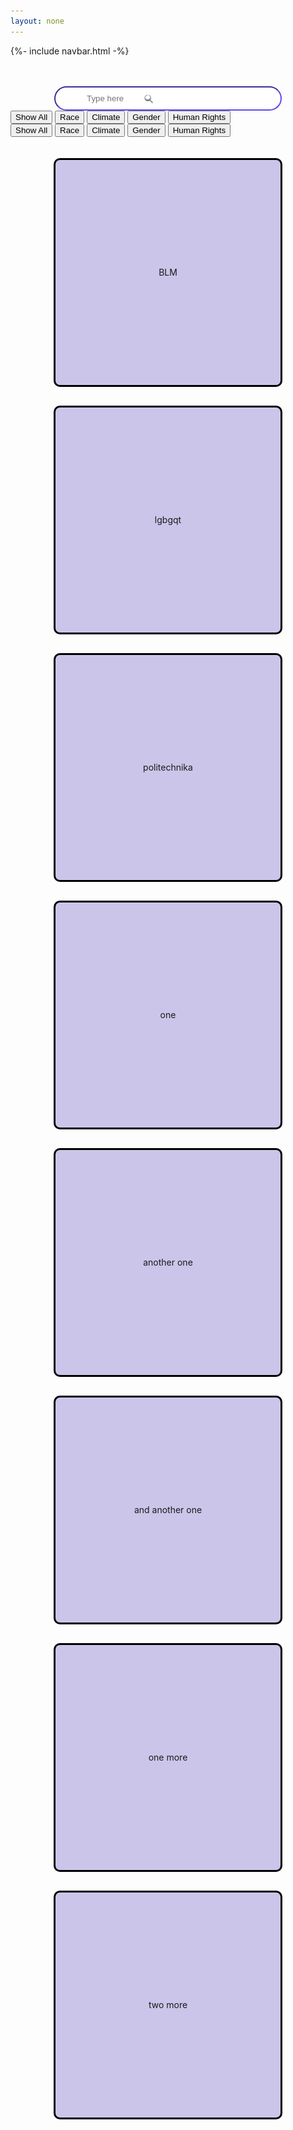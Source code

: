 ```yaml
---
layout: none
---
```


{%- include navbar.html -%}

<html lang="en">
<head>
    <meta charset="UTF-8">
    <meta name="viewport" content="width=device-width, initial-scale=1.0">
    <title>Document</title>
</head>
<br><br>
<body>
    <div class="search-wrapper">
        <div id="search">
            <img src="images/searchicon.png" style="width: 30px">
            <input id="searchbar" class="searchbar" type="text" placeholder="Type here">
        </div>
    </div>
    <div id="filters">
        <button class="filter" onclick="filterObjects('all')">Show All</button>
        <button class="filter" onclick="filterObjects('race')">Race</button>
        <button class="filter" onclick="filterObjects('climate')">Climate</button>
        <button class="filter" onclick="filterObjects('gender')">Gender</button>
        <button class="filter" onclick="filterObjects('humanRights')">Human Rights</button>
    </div>
    <div id="filters">
        <button class="filter" onclick="filterObjects('all')">Show All</button>
        <button class="filter" onclick="filterObjects('race')">Race</button>
        <button class="filter" onclick="filterObjects('climate')">Climate</button>
        <button class="filter" onclick="filterObjects('gender')">Gender</button>
        <button class="filter" onclick="filterObjects('humanRights')">Human Rights</button>
    </div>
    <br><br>
    <div class="container objects">
        <div class="square race">BLM</div>
        <div class="square gender">lgbgqt</div>
        <div class="square climate">politechnika</div>
        <div class="square">one</div>
        <div class="square">another one</div>
        <div class="square">and another one</div>
        <div class="square">one more</div>
        <div class="square">two more</div>
    </div>
</body>
</html>

<style>
    .search-wrapper {
        position: relative;
    }
    .search-wrapper img {
        position: absolute;
        top: 5px;
        left: 40.8%;
    }
    .search-wrapper input {
        padding-left: 50px;
    }
    .square {
        width: 350px;
        height: 350px;
        border-radius: 10px;
        padding:5px;
        display: flex;
        justify-content: center;
        align-items: center;
        border-color: black;
        border-style: solid;
        background-color: #CBC5EA;
    }

    .container {
        display:flex;
        align-items: center;
        justify-content: space-evenly;
        flex-wrap: wrap;
        row-gap: 30px
    }

    #search {
        display:flex;
        justify-content: center;
    }
    .searchbar {
        background-color: white;
        border-color: #5c48ee;
        border-radius: 20px;
        padding: 10px;
        width: 300px;
    }
</style>

<script>
    let form = document.querySelector("#searchbar")
    form.addEventListener("keyup", search)
    function search() {
        let input = form.value.toUpperCase();
        console.log(input);
        let squares = document.getElementsByClassName("square");
        for(square of squares) {
            let topic = square.textContent.toUpperCase();
            if(topic.indexOf(input) > -1) {
                square.style.display = "";
            }
            else {
                square.style.display = "none";
            }
        }
    }

    function parseCSV(csvString) {
        const rows = csvString.trim().split('\n');
        return rows.map(row => row.split(','));
    }

    // Fetch the CSV file
    fetch('interdependence-orgs.csv')
        .then(response => {
            if (!response.ok) {
                throw new Error('Network response was not ok');
            }
            return response.text();
        })
        .then(data => {
            const dataArray = parseCSV(data);
            console.log(dataArray);
            for(let i = 1; i < dataArray.length; i++) {
                let container = document.querySelector(".container");
                let child = document.createElement("div");
                child.classList.add("square");
                child.textContent = dataArray[i][0];
                container.appendChild(child);
            }
        })
        .catch(error => {
            console.error('Error fetching the file:', error);
        });
</script>
